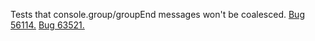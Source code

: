 Tests that console.group/groupEnd messages won't be coalesced. [Bug 56114.](https://bugs.webkit.org/show_bug.cgi?id=56114) [Bug 63521.](https://bugs.webkit.org/show_bug.cgi?id=63521)
